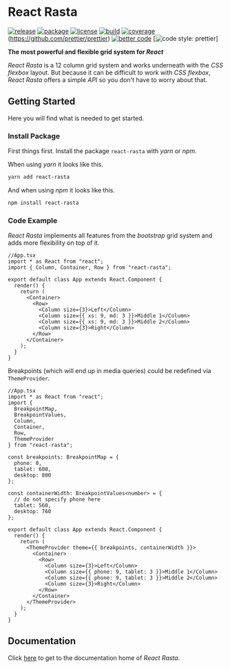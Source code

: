 # React Rasta

[![release](https://img.shields.io/github/release/ChilliCream/react-rasta.svg)](https://github.com/ChilliCream/react-rasta/releases) [
![package](https://img.shields.io/npm/v/react-rasta.svg)](https://www.npmjs.com/package/react-rasta) [![license](https://img.shields.io/github/license/ChilliCream/react-rasta.svg)](https://github.com/ChilliCream/react-rasta/blob/master/LICENSE)
[![build](https://img.shields.io/circleci/project/github/ChilliCream/react-rasta.svg)](https://circleci.com/gh/ChilliCream/react-rasta/tree/master) [![coverage](https://img.shields.io/coveralls/ChilliCream/react-rasta.svg)](https://coveralls.io/github/ChilliCream/react-rasta?branch=master) (https://github.com/prettier/prettier) [![better code](https://bettercodehub.com/edge/badge/ChilliCream/react-rasta)](https://bettercodehub.com/results/ChilliCream/react-rasta) [![code style: prettier](https://img.shields.io/badge/code_style-prettier-ff69b4.svg)]

**The most powerful and flexible grid system for _React_**

_React Rasta_ is a 12 column grid system and works underneath with the _CSS flexbox_ layout.
But because it can be difficult to work with _CSS flexbox_, _React Rasta_ offers a simple _API_
so you don't have to worry about that.

## Getting Started

Here you will find what is needed to get started.

### Install Package

First things first. Install the package `react-rasta` with _yarn_ or _npm_.

When using _yarn_ it looks like this.

```powershell
yarn add react-rasta
```

And when using _npm_ it looks like this.

```powershell
npm install react-rasta
```

### Code Example

_React Rasta_ implements all features from the _bootstrap_ grid system and adds more flexibility on top of it.

```tsx
//App.tsx
import * as React from "react";
import { Column, Container, Row } from "react-rasta";

export default class App extends React.Component {
  render() {
    return (
      <Container>
        <Row>
          <Column size={3}>Left</Column>
          <Column size={{ xs: 9, md: 3 }}>Middle 1</Column>
          <Column size={{ xs: 9, md: 3 }}>Middle 2</Column>
          <Column size={3}>Right</Column>
        </Row>
      </Container>
    );
  }
}
```

Breakpoints (which will end up in media queries) could be redefined via `ThemeProvider`.

```tsx
//App.tsx
import * as React from "react";
import {
  BreakpointMap,
  BreakpointValues,
  Column,
  Container,
  Row,
  ThemeProvider
} from "react-rasta";

const breakpoints: BreakpointMap = {
  phone: 0,
  tablet: 600,
  desktop: 800
};

const containerWidth: BreakpointValues<number> = {
  // do not specify phone here
  tablet: 560,
  desktop: 760
};

export default class App extends React.Component {
  render() {
    return (
      <ThemeProvider theme={{ breakpoints, containerWidth }}>
        <Container>
          <Row>
            <Column size={3}>Left</Column>
            <Column size={{ phone: 9, tablet: 3 }}>Middle 1</Column>
            <Column size={{ phone: 9, tablet: 3 }}>Middle 2</Column>
            <Column size={3}>Right</Column>
          </Row>
        </Container>
      </ThemeProvider>
    );
  }
}
```

## Documentation

Click [here](https://github.com/ChilliCream/react-rasta-docs) to get to the documentation home of _React Rasta_.

